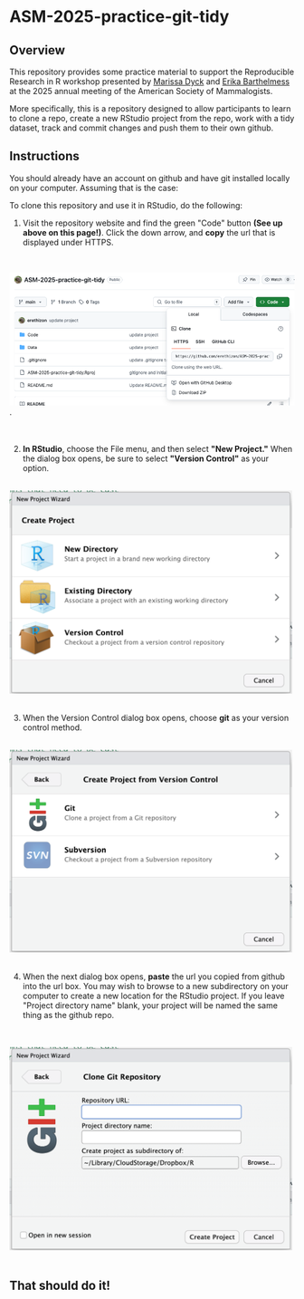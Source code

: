 # ASM-2025-practice-git-tidy
## Overview
This repository provides some practice material to support the Reproducible Research in R workshop 
presented by [Marissa Dyck](https://github.com/marissadyck) and [Erika Barthelmess](https://github.com/erethizon) at the
2025 annual meeting of the American Society of Mammalogists.

More specifically, this is a repository designed to allow participants to learn to clone a repo, create a new RStudio
project from the repo, work with a tidy dataset, track and commit changes and push them to their own github.

## Instructions
You should already have an account on github and have git installed locally on your computer. Assuming that is the case:

To clone this repository and use it in RStudio, do the following:  

1. Visit the repository website and find the green "Code" button **(See up above on this page!)**. Click the down arrow, and **copy** the url that is displayed under HTTPS.     
<br>     
     
<img src="Images/clone_repo.png" width=700>.    
<br>
<br>

2. **In RStudio**, choose the File menu, and then select **"New Project."** When the dialog box opens, be sure to select **"Version Control"** as your option.     
<br>

<img src="Images/create_project.png" width=500>     
<br>
<br>


3. When the Version Control dialog box opens, choose **git** as your version control method. 
<br>

<img src="Images/choose_git.png" width=500>    
<br>
<br>

4. When the next dialog box opens, **paste** the url you copied from github into the url box. You may wish to browse to a new subdirectory on your computer to create a new location for the RStudio project. If you leave "Project directory name" blank, your project will be named the same thing as the github repo.
<br>
<br>
<img src="Images/add_repo_url.png" width=500>
<br>
<br>

## That should do it!



  
  


